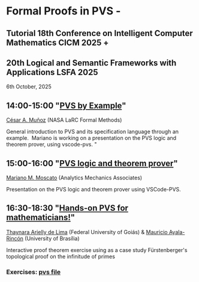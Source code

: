 # Formal Proofs in PVS - 
## Tutorial 18th Conference on Intelligent Computer Mathematics CICM 2025 + 
## 20th Logical and Semantic Frameworks with Applications LSFA 2025

6th October, 2025

## 14:00-15:00  "[PVS by Example](PVSByExample.pdf)" 
[César A. Muñoz](https://shemesh.larc.nasa.gov/people/cam/) (NASA LaRC Formal Methods)

General introduction to PVS and its specification language through an example.   Mariano is working on a presentation on the PVS logic and theorem prover, using vscode-pvs. "
 
## 15:00-16:00 "[PVS logic and theorem prover](PVSLogicAndProver)" 
[Mariano M. Moscato](https://marianomoscato.github.io/) (Analytics Mechanics Associates)

Presentation on the PVS logic and theorem prover using VSCode-PVS.

## 16:30-18:30 "[Hands-on PVS for mathematicians!](hands-onPVSforMath)" 
[Thaynara Arielly de Lima](https://thaynaradelima.github.io) (Federal University of Goiás) & [Mauricio Ayala-Rincón](https://mayalarincon.github.io) (University of Brasília)

Interactive proof theorem exercise using as a case study Fürstenberger's topological proof on the infinitude of primes

### Exercises:  [pvs file]()
